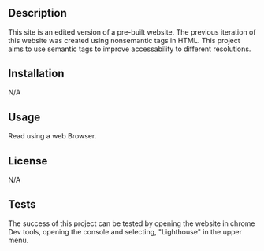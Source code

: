 # <Bootcamp-week-1-challenge>

## Description

This site is an edited version of a pre-built website.  The previous iteration of this website was created using nonsemantic tags in HTML.  This project aims to use semantic tags to improve accessability to different resolutions.


## Installation

N/A

## Usage

Read using a web Browser.



## License

N/A


## Tests

The success of this project can be tested by opening the website in chrome Dev tools, opening the console and selecting, "Lighthouse" in the upper menu.